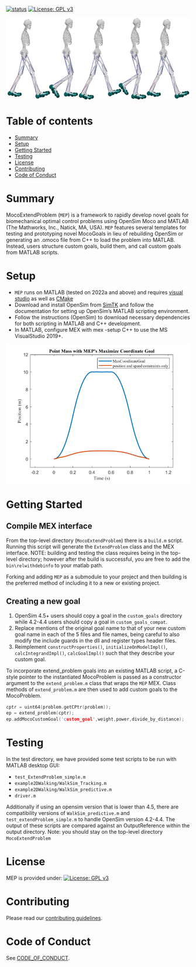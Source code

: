 [![status](https://joss.theoj.org/papers/ab4ece70adece3811308955d52be6a2f/status.svg)](https://joss.theoj.org/papers/ab4ece70adece3811308955d52be6a2f)
[![License: GPL v3](https://img.shields.io/badge/License-GPLv3-blue.svg)](https://www.gnu.org/licenses/gpl-3.0)

![skelemen](paper/skelemens.png)


# Table of contents

- [Summary](#summary)
- [Setup](#setup)
- [Getting Started](#getting-started)
- [Testing](#testing)
- [License](#license)
- [Contributing](#contributing)
- [Code of Conduct](#code-of-conduct)

# Summary<a name="summary"></a>

MocoExtendProblem (`MEP`) is a framework to rapidly develop novel goals for biomechanical optimal control problems using OpenSim Moco and MATLAB (The Mathworks, Inc., Natick, MA, USA). `MEP` features several templates for testing and prototyping novel MocoGoals in lieu of rebuilding OpenSim or generating an .omoco file from C++ to load the problem into MATLAB. Instead, users structure custom goals, build them, and call custom goals from MATLAB scripts.

# Setup<a name="setup"></a>
- `MEP` runs on MATLAB (tested on 2022a and above) and requires [visual studio](https://visualstudio.microsoft.com) as well as [CMake](https://cmake.org/download/)
- Download and install OpenSim from [SimTK](https://simtk.org) and follow the documentation for setting up OpenSim’s MATLAB scripting environment.
- Follow the instructions (OpenSim) to download necessary dependencies for both scripting in MATLAB and C++ development.
- In MATLAB, configure MEX with mex -setup C++ to use the MS VisualStudio 2019+.

![Max Coordinate Goal](paper/MEP_point_mass_max.png)

# Getting Started<a name="getting-started"></a>

## Compile MEX interface

From the top-level directory (`MocoExtendProblem`) there is a `build.m` script. Running this script will generate the `ExtendProblem` class and the MEX interface. NOTE: building and testing the class requires being in the top-level directory; however after the build is successful, you are free to add the `bin\relwithdebinfo` to your matlab path.

Forking and adding `MEP` as a submodule to your project and then building is the preferred method of including it to a new or existing project.

## Creating a new goal

1. OpenSim 4.5+ users should copy a goal in the `custom_goals` directory while 4.2-4.4 users  should copy a goal in `custom_goals_compat`.
2. Replace mentions of the original goal name to that of your new custom goal name in each of the 5 files and file names, being careful to also modify the include guards in the dll and register types header files. 
3. Reimplement `constructProperties()`, `initializeOnModelImpl()`, `calcIntegrandImpl()`, `calcGoalImpl()` such that they describe your custom goal.

To incorporate extend_problem goals into an existing MATLAB script, a C-style pointer to the instantiated MocoProblem is passed as a constructor argument to the `extend_problem.m` class that wraps the `MEP` MEX. Class methods of `extend_problem.m` are then used to add custom goals to the MocoProblem.

```C++
cptr = uint64(problem.getCPtr(problem));
ep = extend_problem(cptr);
ep.addMocoCustomGoal('custom_goal',weight,power,divide_by_distance);
```

# Testing<a name="testing"></a>

In the test directory, we have provided some test scripts to be run with MATLAB desktop GUI:
- `test_ExtendProblem_simple.m`
- `example2DWalking/WalkSim_Tracking.m`
- `example2DWalking/WalkSim_predictive.m`
- `driver.m`

Additionally if using an opensim version that is lower than 4.5, there are compatibility versions of `WalkSim_predictive.m` and `test_extendProblem_simple.m` to handle OpenSim version 4.2-4.4. The output of these scripts are compared against an OutputReference within the output directory. Note: you should stay on the top-level directory `MocoExtendProblem`

# License<a name="license"></a>

MEP is provided under:
[![License: GPL v3](https://img.shields.io/badge/License-GPLv3-blue.svg)](https://www.gnu.org/licenses/gpl-3.0)

# Contributing<a name="contributing"></a>

Please read our [contributing guidelines](CONTRIBUTING.md).

# Code of Conduct

See [CODE_OF_CONDUCT](CODE_OF_CONDUCT.md).
